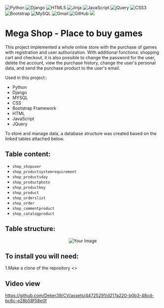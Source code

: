 ![Python](https://img.shields.io/badge/python-3670A0?style=for-the-badge&logo=python&logoColor=ffdd54)
![Django](https://img.shields.io/badge/django-%23092E20.svg?style=for-the-badge&logo=django&logoColor=white)
![HTML5](https://img.shields.io/badge/html5-%23E34F26.svg?style=for-the-badge&logo=html5&logoColor=white)
![Jinja](https://img.shields.io/badge/jinja-white.svg?style=for-the-badge&logo=jinja&logoColor=black)
![JavaScript](https://img.shields.io/badge/javascript-%23323330.svg?style=for-the-badge&logo=javascript&logoColor=%23F7DF1E)
![jQuery](https://img.shields.io/badge/jquery-%230769AD.svg?style=for-the-badge&logo=jquery&logoColor=white)
![CSS3](https://img.shields.io/badge/css3-%231572B6.svg?style=for-the-badge&logo=css3&logoColor=white)
![Bootstrap](https://img.shields.io/badge/bootstrap-%238511FA.svg?style=for-the-badge&logo=bootstrap&logoColor=white)
![MySQL](https://img.shields.io/badge/mysql-%2300f.svg?style=for-the-badge&logo=mysql&logoColor=white)
![Gmail](https://img.shields.io/badge/Gmail-D14836?style=for-the-badge&logo=gmail&logoColor=white)
![GitHub](https://img.shields.io/badge/github-%23121011.svg?style=for-the-badge&logo=github&logoColor=white)
<img src="https://img.shields.io/badge/Version-v0.1(Alpha)-blue?style=for-the-badge">

# Mega Shop - Place to buy games

This project implemented a whole online store with the purchase of games with registration and user authorization. With additional functions: shopping cart and checkout, it is also possible to change the password for the user, delete the account, view the purchase history, change the user's personal data, and send the purchase product to the user's email.

Used in this project::
- Python
- Django 
- MYSQL
- CSS
- Bootstrap Framework
- HTML
- JavaScript
- JQuery

To store and manage data, a database structure was created based on the linked tables attached below.

## Table content:
-  `shop_shopuser`
-  `shop_productsystemrequirement`
-  `shop_productsday`
-  `shop_productphoto`
-  `shop_productkey`
-  `shop_product`
-  `shop_orderslist`
-  `shop_order`
-  `shop_commentproduct`
-  `shop_catalogproduct`

## Table structure: 
<p align="center">
  <img src="https://github.com/Deker39/CV/assets/44725291/7487939a-3611-4461-be49-90404198124c" alt="Your Image">
</p>

## To install you will need:

1.Make a clone of the repository <>

  
  
## Video view

https://github.com/Deker39/CV/assets/44725291/d217a220-b0b3-48cd-bc6c-e28b58f58e0f






